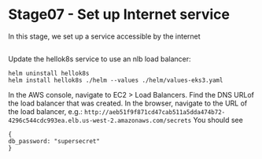 # Stage07 - Set up Internet service
In this stage, we set up a service accessible by the internet

##
Update the hellok8s service to use an nlb load balancer:
```
helm uninstall hellok8s
helm install hellok8s ./helm --values ./helm/values-eks3.yaml
```
In the AWS console, navigate to EC2 > Load Balancers.  Find the DNS URLof the load balancer that was created.
In the browser, navigate to the URL of the load balancer, e.g.:
`http://aeb51f9f871cd47cab511a5dda474b72-4296c544cdc993ea.elb.us-west-2.amazonaws.com/secrets`
You should see
```
{
db_password: "supersecret"
}
```




